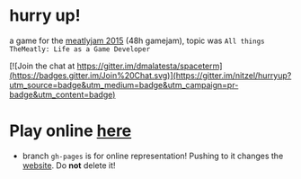 # hurry up!
a game for the [meatlyjam 2015](http://www.meatlyjam.com/) (48h gamejam), topic was `All things TheMeatly:
Life as a Game Developer`

[![Join the chat at https://gitter.im/dmalatesta/spaceterm](https://badges.gitter.im/Join%20Chat.svg)](https://gitter.im/nitzel/hurryup?utm_source=badge&utm_medium=badge&utm_campaign=pr-badge&utm_content=badge)
# Play online [here](http://nitzel.github.io/hurryup)
- branch `gh-pages` is for online representation! Pushing to it changes the [website](nitzel.github.io/hurryup). Do **not** delete it!
